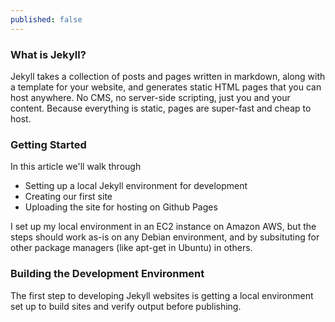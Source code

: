 ```yaml
---
published: false
---
```


### What is Jekyll?
Jekyll takes a collection of posts and pages written in markdown, along with a template for your website, and generates static HTML pages that you can host anywhere. No CMS, no server-side scripting, just you and your content. Because everything is static, pages are super-fast and cheap to host.

### Getting Started
In this article we'll walk through
- Setting up a local Jekyll environment for development
- Creating our first site
- Uploading the site for hosting on Github Pages

I set up my local environment in an EC2 instance on Amazon AWS, but the steps should work as-is on any Debian environment, and by subsituting for other package managers (like apt-get in Ubuntu) in others. 

### Building the Development Environment
The first step to developing Jekyll websites is getting a local environment set up to build sites and verify output before publishing. 